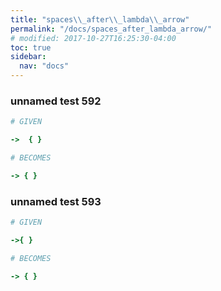 ```yaml
---
title: "spaces\\_after\\_lambda\\_arrow"
permalink: "/docs/spaces_after_lambda_arrow/"
# modified: 2017-10-27T16:25:30-04:00
toc: true
sidebar:
  nav: "docs"
---
```

### unnamed test 592
```ruby
# GIVEN

->  { }

```
```ruby
# BECOMES

-> { }
```
### unnamed test 593
```ruby
# GIVEN

->{ }

```
```ruby
# BECOMES

-> { }
```
